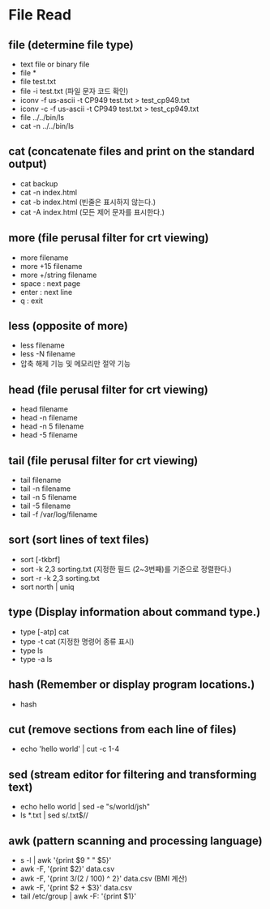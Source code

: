 # File Read

## file (determine file type)

- text file or binary file
- file *
- file test.txt
- file -i test.txt (파일 문자 코드 확인)
- iconv -f us-ascii -t CP949 test.txt > test_cp949.txt
- iconv -c -f us-ascii -t CP949 test.txt > test_cp949.txt
- file ../../bin/ls
- cat -n ../../bin/ls

## cat (concatenate files and print on the standard output)

- cat backup
- cat -n index.html
- cat -b index.html (빈줄은 표시하지 않는다.)
- cat -A index.html (모든 제어 문자를 표시한다.)

## more (file perusal filter for crt viewing)

- more filename
- more +15 filename
- more +/string filename
- space : next page
- enter : next line
- q : exit

## less (opposite of more)

- less filename
- less -N filename
- 압축 해제 기능 및 메모리만 절약 기능

## head (file perusal filter for crt viewing)

- head filename
- head -n filename
- head -n 5 filename
- head -5 filename

## tail (file perusal filter for crt viewing)

- tail filename
- tail -n filename
- tail -n 5 filename
- tail -5 filename
- tail -f /var/log/filename

## sort (sort lines of text files)

- sort [-tkbrf]
- sort -k 2,3 sorting.txt (지정한 필드 (2~3번째)를 기준으로 정렬한다.)
- sort -r -k 2,3 sorting.txt
- sort north | uniq

## type (Display information about command type.)

- type [-atp] cat
- type -t cat (지정한 명령어 종류 표시)
- type ls
- type -a ls

## hash (Remember or display program locations.)

- hash

## cut (remove sections from each line of files)

- echo 'hello world' | cut -c 1-4

## sed (stream editor for filtering and transforming text)

- echo hello world | sed -e "s/world/jsh"
- ls *.txt | sed s/\.txt$//

## awk (pattern scanning and processing language)

- s -l | awk '{print $9 " " $5}'
- awk -F, '{print $2}' data.csv
- awk -F, '{print $3 / ($2 / 100) ^ 2}' data.csv (BMI 계산)
- awk -F, '{print $2 + $3}' data.csv
- tail /etc/group | awk -F: '{print $1}'
